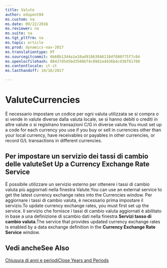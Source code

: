 ```yaml
---
title: Valute
author: edupont04
ms.custom: na
ms.date: 09/22/2016
ms.reviewer: na
ms.suite: na
ms.tgt_pltfrm: na
ms.topic: article
ms.prod: dynamics-nav-2017
ms.translationtype: HT
ms.sourcegitcommit: 6b60b1344a1e18ad91863046110df880f75f7c04
ms.openlocfilehash: 08427d545bd3508bf4c8982ad436b4cd36f81708
ms.contentlocale: it-it
ms.lasthandoff: 10/16/2017

---
```


# <a name="currencies"></a><span data-ttu-id="41cf6-102">Valute</span><span class="sxs-lookup"><span data-stu-id="41cf6-102">Currencies</span></span>
<span data-ttu-id="41cf6-103">È necessario impostare un codice per ogni valuta utilizzata se si compra o si vende in valute diverse dalla valuta locale, se si hanno debiti o crediti in altre valute o si registrano transazioni C/G in diverse valute.</span><span class="sxs-lookup"><span data-stu-id="41cf6-103">You must set up a code for each currency you use if you buy or sell in currencies other than your local currency, have receivables or payables in other currencies, or record G/L transactions in different currencies.</span></span>  

## <a name="set-up-a-currency-exchange-rate-service"></a><span data-ttu-id="41cf6-104">Per impostare un servizio dei tassi di cambio delle valute</span><span class="sxs-lookup"><span data-stu-id="41cf6-104">Set Up a Currency Exchange Rate Service</span></span>
<span data-ttu-id="41cf6-105">È possibile utilizzare un servizio esterno per ottenere i tassi di cambio valuta più aggiornati nella finestra Valute.</span><span class="sxs-lookup"><span data-stu-id="41cf6-105">You can use an external service to get the latest currency exchange rates into the Currencies window.</span></span> <span data-ttu-id="41cf6-106">Per aggiornare i tassi di cambio valuta, è necessario prima impostare il servizio.</span><span class="sxs-lookup"><span data-stu-id="41cf6-106">To update currency exchange rates, you must first set up the service.</span></span>
<span data-ttu-id="41cf6-107">Il servizio che fornisce i tassi di cambio valuta aggiornati è abilitato in base a una definizione di scambio dati nella finestra **Servizi tasso di cambio valuta**.</span><span class="sxs-lookup"><span data-stu-id="41cf6-107">The service that provides updated currency exchange rates is enabled by a data exchange definition in the **Currency Exchange Rate Service** window.</span></span>  

## <a name="see-also"></a><span data-ttu-id="41cf6-108">Vedi anche</span><span class="sxs-lookup"><span data-stu-id="41cf6-108">See Also</span></span>
[<span data-ttu-id="41cf6-109">Chiusura di anni e periodi</span><span class="sxs-lookup"><span data-stu-id="41cf6-109">Close Years and Periods</span></span>](year-close-years-periods.md)

